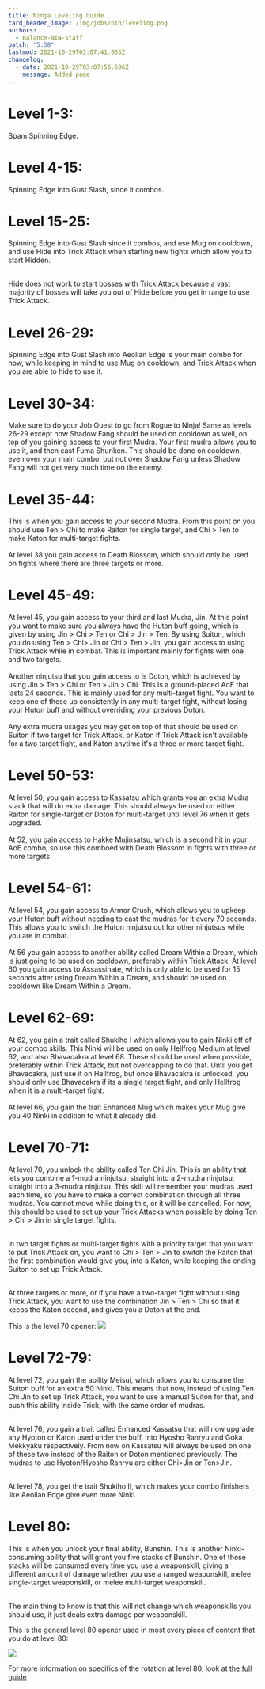 ```yaml
---
title: Ninja Leveling Guide
card_header_image: /img/jobs/nin/leveling.png
authors:
  - Balance-NIN-Staff
patch: "5.58"
lastmod: 2021-10-29T03:07:41.055Z
changelog:
  - date: 2021-10-29T03:07:56.596Z
    message: Added page
---
```

# Level 1-3:

Spam Spinning Edge.

# Level 4-15:

Spinning Edge into Gust Slash, since it combos.

# Level 15-25:

Spinning Edge into Gust Slash since it combos, and use Mug on cooldown, and use Hide into Trick Attack when starting new fights which allow you to start Hidden.

\
Hide does not work to start bosses with Trick Attack because a vast majority of bosses will take you out of Hide before you get in range to use Trick Attack.

# Level 26-29:

Spinning Edge into Gust Slash into Aeolian Edge is your main combo for now, while keeping in mind to use Mug on cooldown, and Trick Attack when you are able to hide to use it.

# Level 30-34:

Make sure to do your Job Quest to go from Rogue to Ninja! Same as levels 26-29 except now Shadow Fang should be used on cooldown as well, on top of you gaining access to your first Mudra. Your first mudra allows you to use it, and then cast Fuma Shuriken. This should be done on cooldown, even over your main combo, but not over Shadow Fang unless Shadow Fang will not get very much time on the enemy.

# Level 35-44:

This is when you gain access to your second Mudra. From this point on you should use Ten > Chi to make Raiton for single target, and Chi > Ten to make Katon for multi-target fights.\
\
At level 38 you gain access to Death Blossom, which should only be used on fights where there are three targets or more.

# Level 45-49:

At level 45, you gain access to your third and last Mudra, Jin. At this point you want to make sure you always have the Huton buff going, which is given by using Jin > Chi > Ten or Chi > Jin > Ten. By using Suiton, which you do using Ten > Chi>  Jin or Chi > Ten > Jin, you gain access to using Trick Attack while in combat. This is important mainly for fights with one and two targets.\
\
Another ninjutsu that you gain access to is Doton, which is achieved by using Jin > Ten > Chi or Ten > Jin > Chi. This is a ground-placed AoE that lasts 24 seconds. This is mainly used for any multi-target fight. You want to keep one of these up consistently in any multi-target fight, without losing your Huton buff and without overriding your previous Doton.\
\
Any extra mudra usages you may get on top of that should be used on Suiton if two target for Trick Attack, or Katon if Trick Attack isn't available for a two target fight, and Katon anytime it's a three or more target fight.

# Level 50-53:

At level 50, you gain access to Kassatsu which grants you an extra Mudra stack that will do extra damage. This should always be used on either Raiton for single-target or Doton for multi-target until level 76 when it gets upgraded.\
\
At 52, you gain access to Hakke Mujinsatsu, which is a second hit in your AoE combo, so use this comboed with Death Blossom in fights with three or more targets.

# Level 54-61:

At level 54, you gain access to Armor Crush, which allows you to upkeep your Huton buff without needing to cast the mudras for it every 70 seconds. This allows you to switch the Huton ninjutsu out for other ninjutsus while you are in combat. \
\
At 56 you gain access to another ability called Dream Within a Dream, which is just going to be used on cooldown, preferably within Trick Attack. At level 60 you gain access to Assassinate, which is only able to be used for 15 seconds after using Dream Within a Dream, and should be used on cooldown like Dream Within a Dream.

# Level 62-69:

At 62, you gain a trait called Shukiho I which allows you to gain Ninki off of your combo skills. This Ninki will be used on only Hellfrog Medium at level 62, and also Bhavacakra at level 68. These should be used when possible, preferably within Trick Attack, but not overcapping to do that. Until you get Bhavacakra, just use it on Hellfrog, but once Bhavacakra is unlocked, you should only use Bhavacakra if its a single target fight, and only Hellfrog when it is a multi-target fight.\
\
At level 66, you gain the trait Enhanced Mug which makes your Mug give you 40 Ninki in addition to what it already did.

# Level 70-71:

At level 70, you unlock the ability called Ten Chi Jin. This is an ability that lets you combine a 1-mudra ninjutsu, straight into a 2-mudra ninjutsu, straight into a 3-mudra ninjutsu. This skill will remember your mudras used each time, so you have to make a correct combination through all three mudras. You cannot move while doing this, or it will be cancelled. For now, this should be used to set up your Trick Attacks when possible by doing Ten > Chi > Jin in single target fights.

\
In two target fights or multi-target fights with a priority target that you want to put Trick Attack on, you want to Chi > Ten > Jin to switch the Raiton that the first combination would give you, into a Katon, while keeping the ending Suiton to set up Trick Attack.

\
At three targets or more, or if you have a two-target fight without using Trick Attack, you want to use the combination Jin > Ten > Chi so that it keeps the Katon second, and gives you a Doton at the end.

This is the level 70 opener:
![](https://cdn.discordapp.com/attachments/277968398103609344/847689279886983188/Bildschirmfoto_2020-09-19_um_00.41.53.png)

# Level 72-79:

At level 72, you gain the ability Meisui, which allows you to consume the Suiton buff for an extra 50 Ninki. This means that now, instead of using Ten Chi Jin to set up Trick Attack, you want to use a manual Suiton for that, and push this ability inside Trick, with the same order of mudras.

\
At level 76, you gain a trait called Enhanced Kassatsu that will now upgrade any Hyoton or Katon used under the buff, into Hyosho Ranryu and Goka Mekkyaku respectively. From now on Kassatsu will always be used on one of these two instead of the Raiton or Doton mentioned previously. The mudras to use Hyoton/Hyosho Ranryu are either Chi>Jin or Ten>Jin.

\
At level 78, you get the trait Shukiho II, which makes your combo finishers like Aeolian Edge give even more Ninki.

# Level 80:

This is when you unlock your final ability, Bunshin. This is another Ninki-consuming ability that will grant you five stacks of Bunshin. One of these stacks will be consumed every time you use a weaponskill, giving a different amount of damage whether you use a ranged weaponskill, melee single-target weaponskill, or melee multi-target weaponskill.

\
The main thing to know is that this will not change which weaponskills you should use, it just deals extra damage per weaponskill.

This is the general level 80 opener used in most every piece of content that you do at level 80:

![](https://cdn.discordapp.com/attachments/718452012928467005/725406474880286851/NINreadibleRotation.png)

For more information on specifics of the rotation at level 80, look at [the full guide](/jobs/melee/ninja/basic-guide/).